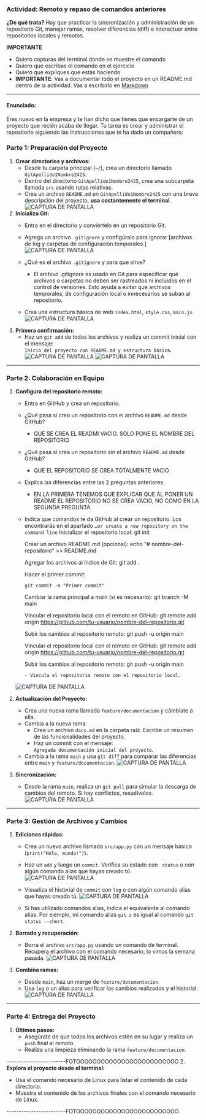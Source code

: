 ### **Actividad: Remoto y repaso de comandos anteriores**

**¿De qué trata?** 
Hay que practicar la sincronización y administración de un repositorio Git, manejar ramas, resolver diferencias (diff) e interactuar entre repositorios locales y remotos.

**IMPORTANTE**
- Quiero capturas del terminal donde se muestre el comando
- Quiero que escribas el comando en el ejercicio
- Quiero que expliques que estás haciendo
- **IMPORTANTE**: Vas a documentar todo el proyecto en un README.md dentro de la actividad. Vas a escribirlo en [Markdown](https://github.com/VelezBeatriz/ITB-M08-DAW1/blob/main/Markdown.md)
---

#### **Enunciado:**

Eres nuevo en la empresa y te han dicho que tienes que encargarte de un proyecto que recién acaba de llegar. 
Tu tarea es crear y administrar el repositorio siguiendo las instrucciones que te ha dado un compañero:

### **Parte 1: Preparación del Proyecto**
1. **Crear directorios y archivos:**  
   - Desde tu carpeta principal (`~/`), crea un directorio llamado `GitApellido1Nombre2425`.  
   - Dentro del directorio `GitApellido1Nombre2425`, crea una subcarpeta llamada `src` usando rutas relativas.
   - Crea un archivo `README.md` en `GitApellido1Nombre2425` con una breve descripción del proyecto, **usa costantemente el terminal**.
![CAPTURA DE PANTALLA](capturas/CAP1.png)
2. **Inicializa Git:**  
   - Entra en el directorio y conviértelo en un repositorio Git.
   - Agrega un archivo `.gitignore` y configúralo para ignorar [archivos de log y carpetas de configuración temporales.]
![CAPTURA DE PANTALLA](capturas/CAP2.png)
   - ¿Qué es el archivo `.gitignore` y para que sirve?
      - El archivo .gitignore es usado en Git para especificar qué archivos o carpetas no deben ser rastreados ni incluidos          en el control de versiones. Esto ayuda a evitar que archivos temporales, de configuración local o innecesarios se            suban al repositorio.
 
   - Crea una estructura básica de web `index.html`, `style.css`, `main.js`.
![CAPTURA DE PANTALLA](capturas/CAP3.png)
3. **Primera confirmación:**  
   - Haz un `git add` de todos los archivos y realiza un commit inicial con el mensaje:  
     `Inicio del proyecto con README.md y estructura básica`.
![CAPTURA DE PANTALLA](capturas/CAP4.png)
![CAPTURA DE PANTALLA](capturas/CAP5.png)
---

### **Parte 2: Colaboración en Equipo**
1. **Configura del repositorio remoto:**  
   - Entra en GitHub y crea un repositorio.
   - ¿Qué pasa si creo un repositorio con el archivo `README.md` desde GitHub?
      - QUE SE CREA EL READMI VACIO. SOLO PONE EL NOMBRE DEL REPOSITORIO 
   - ¿Qué pasa si crea un repositorio sin el archivo `README.md` desde GitHub?
      - QUE EL REPOSITORIO SE CREA TOTALMENTE VACIO 
   - Explica las diferencias entre las 2 preguntas anteriores.
      - EN LA PRIMERA TENEMOS QUE EXPLICAR QUE AL PONER UN README EL REPOSITORIO NO SE CREA VACIO, NO COMO EN LA SEGUNDA PREGUNTA   
   - Indica que comandos te da GitHub al crear un repositorio. Los encontrarás en el apartado `…or create a new repository on the command line`
      Inicializar el repositorio local:
         git init
      
      Crear un archivo README.md (opcional):
         echo "# nombre-del-repositorio" >> README.md
      
      Agregar los archivos al índice de Git:
         git add .
      
      Hacer el primer commit:
      
         git commit -m "Primer commit"
      
      Cambiar la rama principal a main (si es necesario):
         git branch -M main
      
      Vincular el repositorio local con el remoto en GitHub:
         git remote add origin https://github.com/tu-usuario/nombre-del-repositorio.git
      
      Subir los cambios al repositorio remoto:
         git push -u origin main

      Vincular el repositorio local con el remoto en GitHub:
         git remote add origin https://github.com/tu-usuario/nombre-del-repositorio.git
      
      
      Subir los cambios al repositorio remoto:
         git push -u origin main
  
     
         - Vincula el repositorio remoto con el repositorio local.
    ![CAPTURA DE PANTALLA](capturas/CAP6.png)

2. **Actualización del Proyecto:**
   - Crea una nueva rama llamada `feature/documentacion` y cámbiate a ella.
   - Cambia a la nueva rama:
     - Crea un archivo `docs.md` en la carpeta raíz. Escribe un resumen de las funcionalidades del proyecto.
     - Haz un commit con el mensaje:  
       `Agregada documentación inicial del proyecto`.
   - Cambia a la rama `main` y usa `git diff` para comparar las diferencias entre `main` y `feature/documentacion`.
![CAPTURA DE PANTALLA](capturas/CAP7.png)


3. **Sincronización:**  
   - Desde la rama `main`, realiza un `git pull` para simular la descarga de cambios del remoto. Si hay conflictos, resuélvelos.
![CAPTURA DE PANTALLA](capturas/CAP8.png)
---

### **Parte 3: Gestión de Archivos y Cambios**
1. **Ediciones rápidas:**  
   - Crea un nuevo archivo llamado `src/app.py` con un mensaje básico (`print("Hola, mundo!")`).
   - Haz un `add` y luego un `commit`. Verifica su estado con ` status` o con algún comando alias que hayas creado tú.
![CAPTURA DE PANTALLA](capturas/CAP9.png)
   - Visualiza el historial de `commit` con `log` o con algún comando alias que hayas creado tú.
   ![CAPTURA DE PANTALLA](capturas/CAP10.png)

   - Si has utilizado comandos alias, indica el equivalente al comando alias. Por ejemplo, mi comando alias `git s` es igual al comando `git status --short`.

2. **Borrado y recuperación:**  
   - Borra el archivo `src/app.py` usando un comando de terminal. Recupera el archivo con el comando necesario, lo vimos la semana pasada.
 ![CAPTURA DE PANTALLA](capturas/CAP11.png)

3. **Combina ramas:**  
   - Desde `main`, haz un merge de `feature/documentacion`.  
   - Usa `log` o un alias para verificar los cambios realizados y el historial.
 ![CAPTURA DE PANTALLA](capturas/CAP12.png)
---

### **Parte 4: Entrega del Proyecto**
1. **Últimos pasos:**  
   - Asegúrate de que todos los archivos estén en su lugar y realiza un `push` final al remoto.  
   - Realiza una limpieza eliminando la rama `feature/documentacion`.

------------------------FOTOOOOOOOOOOOOOOOOOOOOOOOOO
2. **Explora el proyecto desde el terminal:**  
   - Usa el comando necesario de Linux para listar el contenido de cada directorio.  
   - Muestra el contenido de los archivos finales con el comando necesario de Linux.

------------------------FOTOOOOOOOOOOOOOOOOOOOOOOOOO

